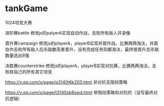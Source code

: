 # tankGame

1024坦克大赛

进阶赛battle
修改js的palyerA实现自动作战，击败所有敌人并录像

晋升赛campaign
修改js的playerA，playerB实现并肩作战，比赛两两淘汰，并肩协作击败所有敌人后杀敌数高者晋升，没有完成任务则都淘汰，最终按晋升总杀敌数量选出8强

决胜赛counterstrike
修改js的playerA，playerB实现对抗赛，比赛两两淘汰，击败除自己的所有其它坦克

https://v.qq.com/x/page/p3140t6k203.html 非对抗无阻挡策略

https://v.qq.com/x/page/t3140sb8swd.html 带阻挡策略和对抗的（没写最终对抗逻辑）
